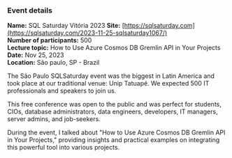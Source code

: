 ### Event details

**Name:** SQL Saturday Vitória 2023
**Site:** [https://sqlsaturday.com](https://sqlsaturday.com/2023-11-25-sqlsaturday1067/)  
**Number of participants:**  500  
**Lecture topic:** How to Use Azure Cosmos DB Gremlin API in Your Projects
**Date:**  Nov 25, 2023  
**Location:**  São paulo, SP - Brazil

The São Paulo SQLSaturday event was the biggest in Latin America and took place at our traditional venue: Unip Tatuapé. We expected 500 IT professionals and speakers to join us.

This free conference was open to the public and was perfect for students, CIOs, database administrators, data engineers, developers, IT managers, server admins, and job-seekers.

During the event, I talked about "How to Use Azure Cosmos DB Gremlin API in Your Projects," providing insights and practical examples on integrating this powerful tool into various projects.